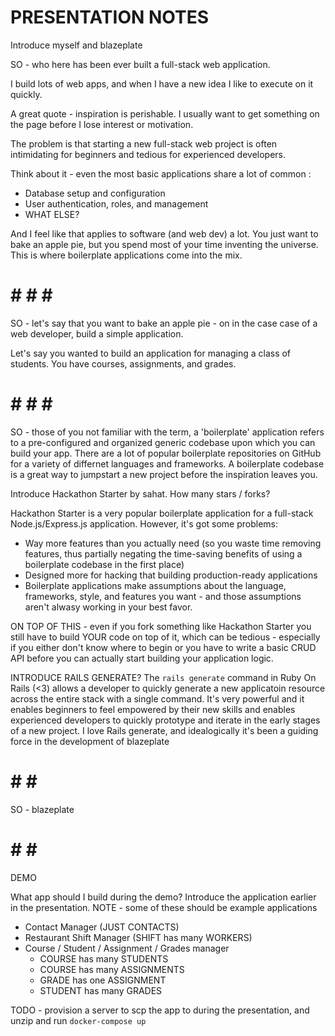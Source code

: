# PRESENTATION NOTES

Introduce myself and blazeplate

SO - who here has been ever built a full-stack web application.

I build lots of web apps, and when I have a new idea I like to execute on it quickly.

A great quote - inspiration is perishable. I usually want to get something on the page before I lose interest or motivation.

The problem is that starting a new full-stack web project is often intimidating for beginners and tedious for experienced developers.

Think about it - even the most basic applications share a lot of common :
- Database setup and configuration
- User authentication, roles, and management
- WHAT ELSE?

And I feel like that applies to software (and web dev) a lot. You just want to bake an apple pie, but you spend most of your time inventing the universe. This is where boilerplate applications come into the mix.

# # # # #

SO - let's say that you want to bake an apple pie - on in the case case of a web developer, build a simple application.

Let's say you wanted to build an application for managing a class of students. You have courses, assignments, and grades.

# # # # #

SO - those of you not familiar with the term, a 'boilerplate' application refers to a pre-configured and organized generic codebase upon which you can build your app. There are a lot of popular boilerplate repositories on GitHub for a variety of differnet languages and frameworks. A boilerplate codebase is a great way to jumpstart a new project before the inspiration leaves you.

Introduce Hackathon Starter by sahat. How many stars / forks?

Hackathon Starter is a very popular boilerplate application for a full-stack Node.js/Express.js application. However, it's got some problems:
- Way more features than you actually need (so you waste time removing features, thus partially negating the time-saving benefits of using a boilerplate codebase in the first place)
- Designed more for hacking that building production-ready applications
- Boilerplate applications make assumptions about the language, frameworks, style, and features you want - and those assumptions aren't alwasy working in your best favor.

ON TOP OF THIS - even if you fork something like Hackathon Starter you still have to build YOUR code on top of it, which can be tedious - especially if you either don't know where to begin or you have to write a basic CRUD API before you can actually start building your application logic.

INTRODUCE RAILS GENERATE?
The `rails generate` command in Ruby On Rails (<3) allows a developer to quickly generate a new applicatoin resource across the entire stack with a single command. It's very powerful and it enables beginners to feel empowered by their new skills and enables experienced developers to quickly prototype and iterate in the early stages of a new project. I love Rails generate, and idealogically it's been a guiding force in the development of blazeplate

# # # #

SO - blazeplate


# # # #

DEMO

What app should I build during the demo? Introduce the application earlier in the presentation.
NOTE - some of these should be example applications
- Contact Manager (JUST CONTACTS)
- Restaurant Shift Manager (SHIFT has many WORKERS)
- Course / Student / Assignment / Grades manager
  - COURSE has many STUDENTS
  - COURSE has many ASSIGNMENTS
  - GRADE has one ASSIGNMENT
  - STUDENT has many GRADES

TODO - provision a server to scp the app to during the presentation, and unzip and run `docker-compose up`
